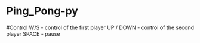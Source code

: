 # Ping_Pong-py

#Control
W/S - control of the first player
UP / DOWN - control of the second player
SPACE - pause
